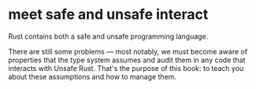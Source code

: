 # meet safe and unsafe interact

Rust contains both a safe and unsafe programming language.

There are still some problems — most notably, we must become aware of properties that the 
type system assumes and audit them in any code that interacts with Unsafe Rust. That's 
the purpose of this book: to teach you about these assumptions and how to manage them.

